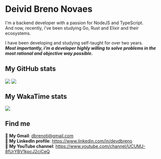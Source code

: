 # Deivid Breno Novaes

I'm a backend developer with a passion for NodeJS and TypeScript.<br/> 
And now, recently, i've been studying Go, Rust and Elixir and their ecosystems.<br/>

I have been developing and studying self-taught for over two years.<br/>
**_Most importantly, i'm a developer highly willing to solve problems in the most rational and objective way possible._**

## My GitHub stats
<a>
  <img align="center" src="https://github-readme-stats.vercel.app/api/top-langs/?username=devdbreno&langs_count=10&layout=compact&theme=dracula&hide=java,scss,gdscript" />
</a>
<a>
  <img align="center" src="https://github-readme-stats.vercel.app/api?username=devdbreno&count_private=true&show_icons=true&theme=dracula" />
</a>

## My WakaTime stats
<a>
  <img align="center" src="https://github-readme-stats.vercel.app/api/wakatime?username=devdbreno&theme=dracula" />
</a>

## Find me

📩 **My Gmail**: dbrenoti@gmail.com<br/>
💼 **My LinkedIn profile**: https://www.linkedin.com/in/devdbreno<br/>
🎥 **My YouTube channel**: https://www.youtube.com/channel/UCUMJ-8fUrYBV1kpcJ2cjCeQ<br/>
